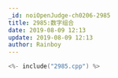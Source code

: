 ```yaml
---
_id: noiOpenJudge-ch0206-2985
title: 2985:数字组合
date: 2019-08-09 12:13
update: 2019-08-09 12:13
author: Rainboy
---
```


```c
<%- include("2985.cpp") %>
```

